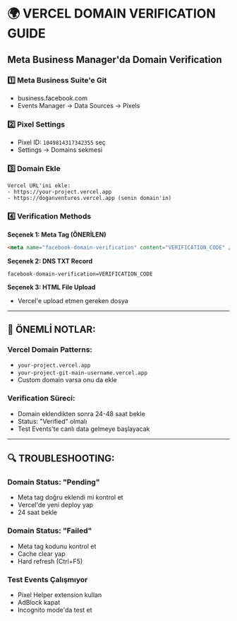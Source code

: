 # 🌍 VERCEL DOMAIN VERIFICATION GUIDE

## Meta Business Manager'da Domain Verification

### 1️⃣ Meta Business Suite'e Git

- business.facebook.com
- Events Manager → Data Sources → Pixels

### 2️⃣ Pixel Settings

- Pixel ID: `1049814317342355` seç
- Settings → Domains sekmesi

### 3️⃣ Domain Ekle

```
Vercel URL'ini ekle:
- https://your-project.vercel.app
- https://doganventures.vercel.app (senin domain'in)
```

### 4️⃣ Verification Methods

**Seçenek 1: Meta Tag (ÖNERİLEN)**

```html
<meta name="facebook-domain-verification" content="VERIFICATION_CODE" />
```

**Seçenek 2: DNS TXT Record**

```
facebook-domain-verification=VERIFICATION_CODE
```

**Seçenek 3: HTML File Upload**

- Vercel'e upload etmen gereken dosya

---

## 🚨 ÖNEMLİ NOTLAR:

### Vercel Domain Patterns:

- `your-project.vercel.app`
- `your-project-git-main-username.vercel.app`
- Custom domain varsa onu da ekle

### Verification Süreci:

- Domain eklendikten sonra 24-48 saat bekle
- Status: "Verified" olmalı
- Test Events'te canlı data gelmeye başlayacak

---

## 🔍 TROUBLESHOOTING:

### Domain Status: "Pending"

- Meta tag doğru eklendi mi kontrol et
- Vercel'de yeni deploy yap
- 24 saat bekle

### Domain Status: "Failed"

- Meta tag kodunu kontrol et
- Cache clear yap
- Hard refresh (Ctrl+F5)

### Test Events Çalışmıyor

- Pixel Helper extension kullan
- AdBlock kapat
- Incognito mode'da test et
